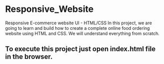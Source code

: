 
# Responsive_Website

Responsive E-commerce website UI - HTML/CSS In this project, we are going to learn and build how to create a complete online food ordering website using HTML and CSS. We will understand everything from scratch. 

## To execute this project just open index.html file in the browser.